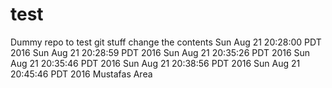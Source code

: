 # test

Dummy repo to test git stuff
change the contents
Sun Aug 21 20:28:00 PDT 2016
Sun Aug 21 20:28:59 PDT 2016
Sun Aug 21 20:35:26 PDT 2016
Sun Aug 21 20:35:46 PDT 2016
Sun Aug 21 20:38:56 PDT 2016
Sun Aug 21 20:45:46 PDT 2016
Mustafas Area
